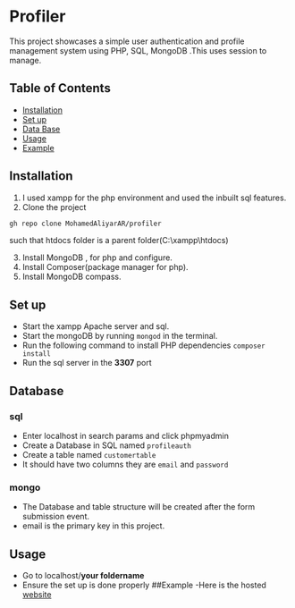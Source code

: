 # Profiler

This project showcases a simple user authentication and profile management system using PHP, SQL, MongoDB .This uses session to manage.

## Table of Contents

- [Installation](#installation)
- [Set up](#set-up)
- [Data Base](#database)
- [Usage](#usage)
- [Example](#example)


## Installation

1. I used xampp for the php environment and used the inbuilt sql features.
2. Clone the project

```bash
gh repo clone MohamedAliyarAR/profiler
```
such that htdocs   folder is a parent folder(C:\xampp\htdocs\)

3. Install MongoDB , for php and configure.
4. Install Composer(package manager for php).
5. Install MongoDB compass.


## Set up
- Start the xampp Apache server and sql.
- Start the mongoDB by running `mongod` in the terminal.
- Run the following command to install PHP dependencies `composer install`
- Run the sql server in the **3307** port

## Database 
  ### sql
  - Enter localhost in search params and click phpmyadmin 
   - Create a Database in SQL named `profileauth`
   - Create a table named `customertable`
   - It should have two columns they are `email` and `password`
  ### mongo
  - The Database and table structure will be created after the form submission event.
  - email is the primary key in this project.
## Usage
 - Go to localhost/**your foldername**
 - Ensure the set up is done properly
##Example
-Here is the hosted [website](https://spotless-interest-production.up.railway.app/index.html)

